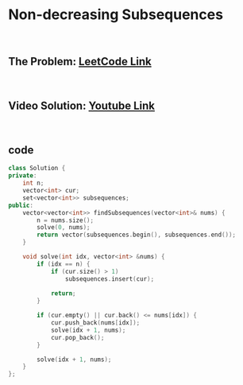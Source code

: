# Non-decreasing Subsequences

<br>

## The Problem: [LeetCode Link](https://leetcode.com/problems/non-decreasing-subsequences/)

<br>

## Video Solution: [Youtube Link](https://youtu.be/FDm61BVNTJE)

<br>

## code

```cpp
class Solution {
private:
    int n;
    vector<int> cur;
    set<vector<int>> subsequences;
public:
    vector<vector<int>> findSubsequences(vector<int>& nums) {
        n = nums.size();
        solve(0, nums);
        return vector(subsequences.begin(), subsequences.end());
    }

    void solve(int idx, vector<int> &nums) {
        if (idx == n) {
            if (cur.size() > 1)
                subsequences.insert(cur);
            
            return;
        }

        if (cur.empty() || cur.back() <= nums[idx]) {
            cur.push_back(nums[idx]);
            solve(idx + 1, nums);
            cur.pop_back();
        }

        solve(idx + 1, nums);
    }
};
```

